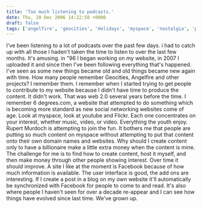 ```yaml
---
title: 'Too much listening to podcasts.'
date: Thu, 28 Dec 2006 14:22:58 +0000
draft: false
tags: ['angelfire', 'geocities', 'Holidays', 'myspace', 'nostalgia', 'podcasting', 'podcasts', 'random']
---
```


I've been listening to a lot of podcasts over the past few days. i had to catch up with all those I haden't taken the time to listen to over the last few months. It's amusing. in "96 I began working on my website, in 2007 I uploaded it and since then I've been following everything that's happened. I've seen as some new things became old and old things became new again with time. How many people remember Geocities, Angelfire and other projects? I remember them. I remember when I started trying to get people to contribute to my website because I didn't have time to produce the content. It didn't work. That was web 2.0 several years before the time. I remember 6 degrees.com, a website that attempted to do something which is becoming more standard as new social networking websites come of age. Look at myspace, look at youtube and Flickr. Each one concentrates on your interest, whether music, video, or video. Everything the youth enjoy. Rupert Murdoch is attempting to join the fun. It bothers me that people are putting so much content on myspace without attempting to put that content onto their own domain names and websites. Why should I create content only to have a billionaire make a little extra money when the content is mine. The challenge for me is to find how to create content, host it myself, and then make money through other people showing interest. Over time it should improve. A site I like at the moment is Facebook because of how much information is available. The user interface is good, the add ons are interesting. If I create a post in a blog on my own website it'll automatically be synchronized with Facebook for people to come to and read. It's also where people I haven't seen for over a decade re-appear and I can see how things have evolved since last time. We've grown up.
